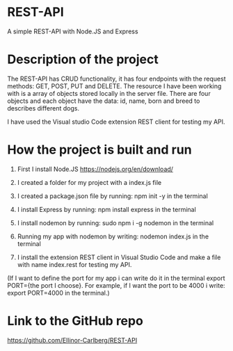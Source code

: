 # REST-API
A simple REST-API with Node.JS and Express

# Description of the project
The REST-API has CRUD functionality, it has four endpoints with the request methods: GET, POST, PUT and DELETE. 
The resource I have been working with is a array of objects stored locally in the server file. 
There are four objects and each object have the data: id, name, born and breed to describes different dogs. 

I have used the Visual studio Code extension REST client for testing my API. 

# How the project is built and run
1. First I install Node.JS
https://nodejs.org/en/download/

2. I created a folder for my project with a index.js file

3. I created a package.json file
by running:
npm init -y 
in the terminal

4. I install Express by running:
npm install express 
in the terminal

5. I install nodemon by running:
sudo npm i -g nodemon
in the terminal

6. Running my app with nodemon by writing:
nodemon index.js
in the terminal

7. I install the extension REST client in Visual Studio Code and make a file with name index.rest for testing my API.

(If I want to define the port for my app i can write do it in the terminal export PORT={the port I choose}. For example, if I want the port to be 4000 i write:
export PORT=4000
in the terminal.)


# Link to the GitHub repo
https://github.com/Ellinor-Carlberg/REST-API